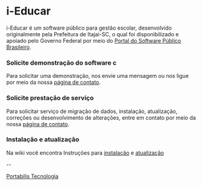 # i-Educar  
i-Educar é um software público para gestão escolar, desenvolvido originalmente pela Prefeitura de Itajai-SC, o qual foi disponibilizado e apoiado pelo Governo Federal por meio do [Portal do Software Público Brasileiro](http://www.softwarepublico.gov.br/).  
  
### Solicite demonstração do software c  
Para solicitar uma demonstração, nos envie uma mensagem ou nos ligue por meio da nossa [página de contato](http://goo.gl/O0JBs).  
  
### Solicite prestação de serviço
Para solicitar serviço de migração de dados, instalação, atualização, correções ou desenvolvimento de alterações, entre em contato por meio da nossa [página de contato](http://goo.gl/O0JBs).  

### Instalação e atualização
Na wiki você encontra Instruções para [instalação](http://goo.gl/thhmv) e [atualização](http://goo.gl/EBDPt)  
    
--  

[Portabilis Tecnologia](http://www.portabilis.com.br/)
